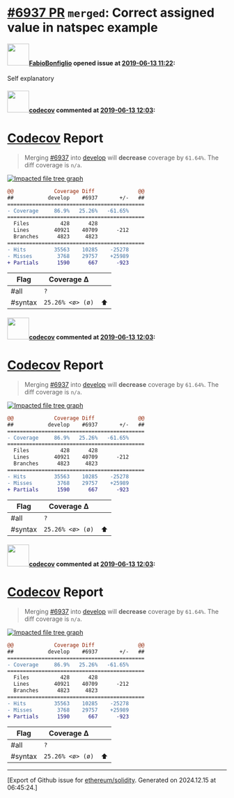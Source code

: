 # [\#6937 PR](https://github.com/ethereum/solidity/pull/6937) `merged`: Correct assigned value in natspec example

#### <img src="https://avatars.githubusercontent.com/u/48284219?u=4291bd98d590326b4340382c80c22c98265823b5&v=4" width="50">[FabioBonfiglio](https://github.com/FabioBonfiglio) opened issue at [2019-06-13 11:22](https://github.com/ethereum/solidity/pull/6937):

Self explanatory

#### <img src="https://avatars.githubusercontent.com/in/254?v=4" width="50">[codecov](https://github.com/apps/codecov) commented at [2019-06-13 12:03](https://github.com/ethereum/solidity/pull/6937#issuecomment-501673549):

# [Codecov](https://codecov.io/gh/ethereum/solidity/pull/6937?src=pr&el=h1) Report
> Merging [#6937](https://codecov.io/gh/ethereum/solidity/pull/6937?src=pr&el=desc) into [develop](https://codecov.io/gh/ethereum/solidity/commit/668972bb4e5860bd93c61289cebeb013e057ff7c?src=pr&el=desc) will **decrease** coverage by `61.64%`.
> The diff coverage is `n/a`.

[![Impacted file tree graph](https://codecov.io/gh/ethereum/solidity/pull/6937/graphs/tree.svg?width=650&token=87PGzVEwU0&height=150&src=pr)](https://codecov.io/gh/ethereum/solidity/pull/6937?src=pr&el=tree)

```diff
@@             Coverage Diff              @@
##           develop    #6937       +/-   ##
============================================
- Coverage     86.9%   25.26%   -61.65%     
============================================
  Files          428      428               
  Lines        40921    40709      -212     
  Branches      4823     4823               
============================================
- Hits         35563    10285    -25278     
- Misses        3768    29757    +25989     
+ Partials      1590      667      -923
```

| Flag | Coverage Δ | |
|---|---|---|
| #all | `?` | |
| #syntax | `25.26% <ø> (ø)` | :arrow_up: |

#### <img src="https://avatars.githubusercontent.com/in/254?v=4" width="50">[codecov](https://github.com/apps/codecov) commented at [2019-06-13 12:03](https://github.com/ethereum/solidity/pull/6937#issuecomment-501673556):

# [Codecov](https://codecov.io/gh/ethereum/solidity/pull/6937?src=pr&el=h1) Report
> Merging [#6937](https://codecov.io/gh/ethereum/solidity/pull/6937?src=pr&el=desc) into [develop](https://codecov.io/gh/ethereum/solidity/commit/668972bb4e5860bd93c61289cebeb013e057ff7c?src=pr&el=desc) will **decrease** coverage by `61.64%`.
> The diff coverage is `n/a`.

[![Impacted file tree graph](https://codecov.io/gh/ethereum/solidity/pull/6937/graphs/tree.svg?width=650&token=87PGzVEwU0&height=150&src=pr)](https://codecov.io/gh/ethereum/solidity/pull/6937?src=pr&el=tree)

```diff
@@             Coverage Diff              @@
##           develop    #6937       +/-   ##
============================================
- Coverage     86.9%   25.26%   -61.65%     
============================================
  Files          428      428               
  Lines        40921    40709      -212     
  Branches      4823     4823               
============================================
- Hits         35563    10285    -25278     
- Misses        3768    29757    +25989     
+ Partials      1590      667      -923
```

| Flag | Coverage Δ | |
|---|---|---|
| #all | `?` | |
| #syntax | `25.26% <ø> (ø)` | :arrow_up: |

#### <img src="https://avatars.githubusercontent.com/in/254?v=4" width="50">[codecov](https://github.com/apps/codecov) commented at [2019-06-13 12:03](https://github.com/ethereum/solidity/pull/6937#issuecomment-501673587):

# [Codecov](https://codecov.io/gh/ethereum/solidity/pull/6937?src=pr&el=h1) Report
> Merging [#6937](https://codecov.io/gh/ethereum/solidity/pull/6937?src=pr&el=desc) into [develop](https://codecov.io/gh/ethereum/solidity/commit/668972bb4e5860bd93c61289cebeb013e057ff7c?src=pr&el=desc) will **decrease** coverage by `61.64%`.
> The diff coverage is `n/a`.

[![Impacted file tree graph](https://codecov.io/gh/ethereum/solidity/pull/6937/graphs/tree.svg?width=650&token=87PGzVEwU0&height=150&src=pr)](https://codecov.io/gh/ethereum/solidity/pull/6937?src=pr&el=tree)

```diff
@@             Coverage Diff              @@
##           develop    #6937       +/-   ##
============================================
- Coverage     86.9%   25.26%   -61.65%     
============================================
  Files          428      428               
  Lines        40921    40709      -212     
  Branches      4823     4823               
============================================
- Hits         35563    10285    -25278     
- Misses        3768    29757    +25989     
+ Partials      1590      667      -923
```

| Flag | Coverage Δ | |
|---|---|---|
| #all | `?` | |
| #syntax | `25.26% <ø> (ø)` | :arrow_up: |


-------------------------------------------------------------------------------



[Export of Github issue for [ethereum/solidity](https://github.com/ethereum/solidity). Generated on 2024.12.15 at 06:45:24.]
